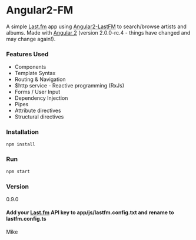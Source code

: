 # Angular2-FM

A simple [Last.fm](http://www.last.fm/) app using [Angular2-LastFM](https://github.com/mikeybyker/angular2-lastfm.git) to search/browse artists and albums. Made with [Angular 2](https://angular.io/) (version 2.0.0-rc.4 - things have changed and may change again!).

### Features Used
  - Components
  - Template Syntax
  - Routing &amp; Navigation
  - $http service - Reactive programming (RxJs)
  - Forms / User Input
  - Dependency Injection
  - Pipes
  - Attribute directives
  - Structural directives

### Installation
```javascript
npm install
```

### Run
```javascript
npm start
```

### Version
0.9.0

#### Add your [Last.fm](http://www.last.fm/api/account/create) API key to app/js/lastfm.config.txt and rename to lastfm.config.ts

Mike